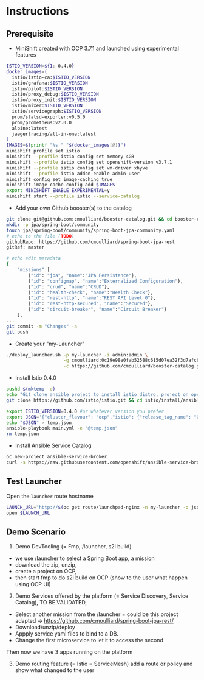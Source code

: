 # Instructions

## Prerequisite

- MiniShift created with OCP 3.7.1 and launched using experimental features

```bash
ISTIO_VERSION=${1:-0.4.0}
docker_images=(
  istio/istio-ca:$ISTIO_VERSION
  istio/grafana:$ISTIO_VERSION
  istio/pilot:$ISTIO_VERSION
  istio/proxy_debug:$ISTIO_VERSION
  istio/proxy_init:$ISTIO_VERSION
  istio/mixer:$ISTIO_VERSION
  istio/servicegraph:$ISTIO_VERSION
  prom/statsd-exporter:v0.5.0
  prom/prometheus:v2.0.0
  alpine:latest
  jaegertracing/all-in-one:latest
)
IMAGES=$(printf "%s " "${docker_images[@]}")
minishift profile set istio
minishift --profile istio config set memory 4GB
minishift --profile istio config set openshift-version v3.7.1
minishift --profile istio config set vm-driver xhyve
minishift --profile istio addon enable admin-user
minishift config set image-caching true
minishift image cache-config add $IMAGES
export MINISHIFT_ENABLE_EXPERIMENTAL=y
minishift start --profile istio --service-catalog
```

- Add your own Github booster(s) to the catalog

```bash
git clone git@github.com:cmoulliard/booster-catalog.git && cd booster-catalog
mkdir -p jpa/spring-boot/community
touch jpa/spring-boot/community/spring-boot-jpa-community.yaml
# echo to the file (TODO)
githubRepo: https://github.com/cmoulliard/spring-boot-jpa-rest
gitRef: master

# echo edit metadata
{
    "missions":[
        {"id": "jpa", "name":"JPA Persistence"},
        {"id": "configmap", "name":"Externalized Configuration"},
        {"id": "crud", "name":"CRUD"},
        {"id": "health-check", "name":"Health Check"},
        {"id": "rest-http", "name":"REST API Level 0"},
        {"id": "rest-http-secured", "name":"Secured"},
        {"id": "circuit-breaker", "name":"Circuit Breaker"}
    ],
...    
git commit -m "Changes" -a
git push    
```

- Create your "my-Launcher"

```bash
./deploy_launcher.sh -p my-launcher -i admin:admin \
                     -g cmoulliard:0c19e98e0fab52588c615d07ea32f3d7afc61ee0 \
                     -c https://github.com/cmoulliard/booster-catalog.git
```

- Install Istio 0.4.0

```bash
pushd $(mktemp -d)
echo "Git clone ansible project to install istio distro, project on openshift"
git clone https://github.com/istio/istio.git && cd istio/install/ansible

export ISTIO_VERSION=0.4.0 #or whatever version you prefer
export JSON='{"cluster_flavour": "ocp","istio": {"release_tag_name": "0.4.0, "auth": false}}'
echo "$JSON" > temp.json
ansible-playbook main.yml -e "@temp.json"
rm temp.json
```
- Install Ansible Service Catalog

```bash
oc new-project ansible-service-broker
curl -s https://raw.githubusercontent.com/openshift/ansible-service-broker/master/templates/simple-broker-template.yaml | oc process -n "ansible-service-broker" -f - | oc create -f -
```

## Test Launcher

Open the `launcher` route hostname

```bash
LAUNCH_URL="http://$(oc get route/launchpad-nginx -n my-launcher -o jsonpath="{.spec.host}")"
open $LAUNCH_URL
```

## Demo Scenario

1) Demo DevTooling (= Fmp, /launcher, s2i build)

- we use /launcher to select a Spring Boot app, a mission
- download the zip, unzip, 
- create a project on OCP, 
- then start fmp to do s2i build on OCP (show to the user what happen using OCP UI)

2) Demo Services offered by the platform (= Service Discovery, Service Catalog), TO BE VALIDATED,

- Select another mission from the /launcher = could be this project adapted -> https://github.com/cmoulliard/spring-boot-jpa-rest/
- Download/unzip/deploy 
- Appply service yaml files to bind to a DB. 
- Change the first microservice to let it to access the second

Then now we have 3 apps running on the platform

3) Demo routing feature (= Istio = ServiceMesh) 
add a route or policy and show what changed to the user



